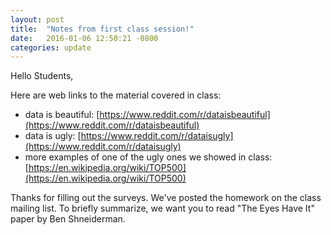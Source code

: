 ```yaml
---
layout: post
title:  "Notes from first class session!"
date:   2016-01-06 12:50:21 -0800
categories: update
---
```

Hello Students,

Here are web links to the material covered in class:
*  data is beautiful: [https://www.reddit.com/r/dataisbeautiful](https://www.reddit.com/r/dataisbeautiful)
*  data is ugly: [https://www.reddit.com/r/dataisugly](https://www.reddit.com/r/dataisugly)
*  more examples of one of the ugly ones we showed in class: [https://en.wikipedia.org/wiki/TOP500](https://en.wikipedia.org/wiki/TOP500)

Thanks for filling out the surveys. We've posted the homework on the class mailing list. To briefly summarize, we want you to read "The Eyes Have It" paper by Ben Shneiderman.